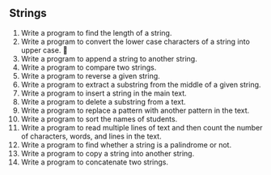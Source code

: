 ## Strings

1. Write a program to find the length of a string.  
2. Write a program to convert the lower case characters of a string into upper case.  📖
3. Write a program to append a string to another string.  
4. Write a program to compare two strings.  
5. Write a program to reverse a given string.  
6. Write a program to extract a substring from the middle of a given string.  
7. Write a program to insert a string in the main text.  
8. Write a program to delete a substring from a text.  
9. Write a program to replace a pattern with another pattern in the text.  
10. Write a program to sort the names of students.  
11. Write a program to read multiple lines of text and then count the number of characters, words, and lines in the text.  
12. Write a program to find whether a string is a palindrome or not.  
13. Write a program to copy a string into another string.  
14. Write a program to concatenate two strings.  

